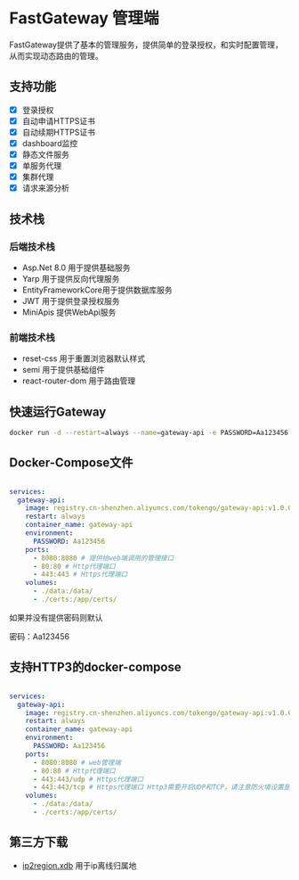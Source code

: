# FastGateway 管理端

FastGateway提供了基本的管理服务，提供简单的登录授权，和实时配置管理，从而实现动态路由的管理。

## 支持功能

- [x] 登录授权
- [x] 自动申请HTTPS证书
- [x] 自动续期HTTPS证书
- [x] dashboard监控
- [x] 静态文件服务
- [x] 单服务代理
- [x] 集群代理
- [x] 请求来源分析

## 技术栈

### 后端技术栈

- Asp.Net 8.0 用于提供基础服务
- Yarp 用于提供反向代理服务
- EntityFrameworkCore用于提供数据库服务
- JWT 用于提供登录授权服务
- MiniApis 提供WebApi服务

### 前端技术栈

- reset-css 用于重置浏览器默认样式
- semi 用于提供基础组件
- react-router-dom 用于路由管理

## 快速运行Gateway

```bash
docker run -d --restart=always --name=gateway-api -e PASSWORD=Aa123456 -p 8080:8080 -p 80:80 -p 443:443 -v $(pwd)/data:/data/ registry.cn-shenzhen.aliyuncs.com/tokengo/gateway-api:v1.0.0
```

## Docker-Compose文件

```yml

services:
  gateway-api:
    image: registry.cn-shenzhen.aliyuncs.com/tokengo/gateway-api:v1.0.0
    restart: always
    container_name: gateway-api
    environment:
      PASSWORD: Aa123456
    ports:
      - 8080:8080 # 提供给web端调用的管理接口
      - 80:80 # Http代理端口
      - 443:443 # Https代理端口
    volumes:
      - ./data:/data/
      - ./certs:/app/certs/
```

如果并没有提供密码则默认

密码：Aa123456

## 支持HTTP3的docker-compose

```yml

services:
  gateway-api:
    image: registry.cn-shenzhen.aliyuncs.com/tokengo/gateway-api:v1.0.0-h3
    restart: always
    container_name: gateway-api
    environment:
      PASSWORD: Aa123456
    ports:
      - 8080:8080 # web管理端
      - 80:80 # Http代理端口
      - 443:443/udp # Https代理端口
      - 443:443/tcp # Https代理端口 Http3需要开启UDP和TCP，请注意防火墙设置是否允许
    volumes:
      - ./data:/data/
      - ./certs:/app/certs/
```



## 第三方下载

- [ip2region.xdb](https://tokenfile.oss-cn-beijing.aliyuncs.com/ip2region.xdb) 用于ip离线归属地
